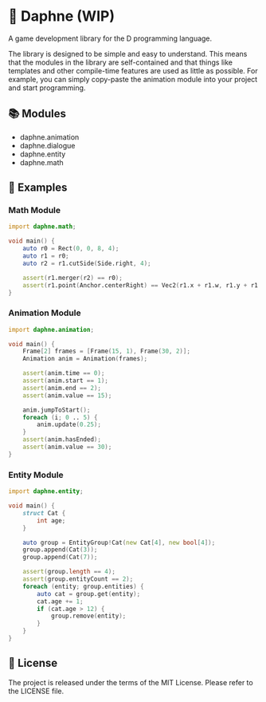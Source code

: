 # 🦆 Daphne (WIP)

A game development library for the D programming language.

The library is designed to be simple and easy to understand.
This means that the modules in the library are self-contained
and that things like templates and other compile-time features are used as little as possible.
For example, you can simply copy-paste the animation module into your project and start programming.

## 📚 Modules

* daphne.animation
* daphne.dialogue
* daphne.entity
* daphne.math

## 📝 Examples

### Math Module

```d
import daphne.math;

void main() {
    auto r0 = Rect(0, 0, 8, 4);
    auto r1 = r0;
    auto r2 = r1.cutSide(Side.right, 4);

    assert(r1.merger(r2) == r0);
    assert(r1.point(Anchor.centerRight) == Vec2(r1.x + r1.w, r1.y + r1.h / 2));
}
```

### Animation Module

```d
import daphne.animation;

void main() {
    Frame[2] frames = [Frame(15, 1), Frame(30, 2)];
    Animation anim = Animation(frames);

    assert(anim.time == 0);
    assert(anim.start == 1);
    assert(anim.end == 2);
    assert(anim.value == 15);

    anim.jumpToStart();
    foreach (i; 0 .. 5) {
        anim.update(0.25);
    }
    assert(anim.hasEnded);
    assert(anim.value == 30);
}
```

### Entity Module

```d
import daphne.entity;

void main() {
    struct Cat {
        int age;
    }

    auto group = EntityGroup!Cat(new Cat[4], new bool[4]);
    group.append(Cat(3));
    group.append(Cat(7));

    assert(group.length == 4);
    assert(group.entityCount == 2);
    foreach (entity; group.entities) {
        auto cat = group.get(entity);
        cat.age += 1;
        if (cat.age > 12) {
            group.remove(entity);
        }
    }
}
```

## 📌 License

The project is released under the terms of the MIT License.
Please refer to the LICENSE file.

